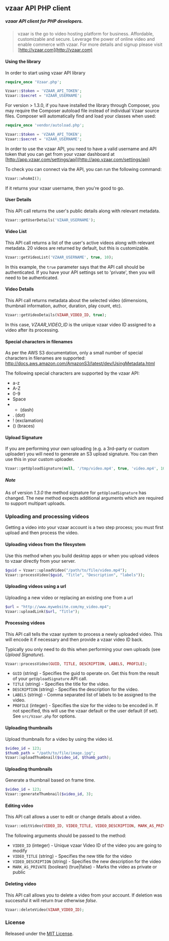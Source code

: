 ## vzaar API PHP client
##### vzaar API client for PHP developers.

>vzaar is the go to video hosting platform for business. Affordable, customizable and secure. Leverage the power of online video and enable commerce with vzaar. For more details and signup please visit [http://vzaar.com](http://vzaar.com)

#### Using the library

In order to start using vzaar API library

```php
require_once 'Vzaar.php';

Vzaar::$token = 'VZAAR_API_TOKEN';
Vzaar::$secret = 'VZAAR_USERNAME';
```

For version > 1.3.0, if you have installed the library through Composer, you may require the Composer autoload file instead of individual Vzaar source files. Composer will automatically find and load your classes when used:

```php
require_once 'vendor/autoload.php';

Vzaar::$token = 'VZAAR_API_TOKEN';
Vzaar::$secret = 'VZAAR_USERNAME';
```

In order to use the vzaar API, you need to have a valid username and API token that you can get from your vzaar dashboard at [http://app.vzaar.com/settings/api](http://app.vzaar.com/settings/api)

To check you can connect via the API, you can run the following command:

```php
Vzaar::whoAmI();
```

If it returns your vzaar username, then you're good to go.

#### User Details

This API call returns the user's public details along with relevant metadata.

```php
Vzaar::getUserDetails('VZAAR_USERNAME');
```

#### Video List

This API call returns a list of the user's active videos along with relevant metadata. 20 videos are returned by default, but this is customizable.

```php
Vzaar::getVideoList('VZAAR_USERNAME', true, 10);
```

In this example, the `true` parameter says that the API call should be authenticated. If you have your API settings set to 'private', then you will need to be authenticated.

#### Video Details

This API call returns metadata about the selected video (dimensions, thumbnail information, author, duration, play count, etc).

```php
Vzaar::getVideoDetails(VZAAR_VIDEO_ID, true);
```

In this case, _VZAAR_VIDEO_ID_ is the unique vzaar video ID assigned to a video after its processing.

#### Special characters in filenames

As per the AWS S3 documentation, only a small number of special characters in filenames are supported: http://docs.aws.amazon.com/AmazonS3/latest/dev/UsingMetadata.html

The following special characters are supported by the vzaar API:

- a-z
- A-Z
- 0-9
- Space
- - (dash)
- . (dot)
- ! (exclamation)
- () (braces)

#### Upload Signature

If you are performing your own uploading (e.g. a 3rd-party or custom uploader) you will need to generate an S3 upload signature. You can then use this in your custom uploader.

```php
Vzaar::getUploadSignature(null, '/tmp/video.mp4', true, 'video.mp4', 102400);
```

##### Note
As of version *1.3.0* the method signature for `getUploadSignature` has changed. The new method
expects additional arguments which are required to support multipart uploads.

### Uploading and processing videos

Getting a video into your vzaar account is a two step process; you must first upload and then process the video.

#### Uploading videos from the filesystem

Use this method when you build desktop apps or when you upload videos to vzaar directly from your server.

```php
$guid = Vzaar::uploadVideo("/path/to/file/video.mp4");
Vzaar::processVideo($guid, "Title", "Description", "labels"));
```

#### Uploading videos using a url

Uploading a new video or replacing an existing one from a url

```php
$url = "http://www.mywebsite.com/my_video.mp4";
Vzaar::uploadLink($url, "Title");
```

#### Processing videos

This API call tells the vzaar system to process a newly uploaded video. This will encode it if necessary and then provide a vzaar video ID back.

Typically you only need to do this when performing your own uploads (see _Upload Signature_).

```php
Vzaar::processVideo(GUID, TITLE, DESCRIPTION, LABELS, PROFILE);
```

* `GUID` (string) - Specifies the guid to operate on. Get this from the result of your `getUploadSignature` API call.
* `TITLE` (string) - Specifies the title for the video.
* `DESCRIPTION` (string) - Specifies the description for the video.
* `LABELS` (string) - Comma separated list of labels to be assigned to the video.
* `PROFILE` (integer) - Specifies the size for the video to be encoded in. If not specified, this will use the vzaar default or the user default (if set). See `src/Vzaar.php` for options.


#### Uploading thumbnails

Upload thumbnails for a video by using the video id.

```php
$video_id = 123;
$thumb_path = "/path/to/file/image.jpg";
Vzaar::uploadThumbnail($video_id, $thumb_path);
```

#### Uploading thumbnails

Generate a thumbnail based on frame time.

```php
$video_id = 123;
Vzaar::generateThumbnail($video_id, 3);
```


#### Editing video

This API call allows a user to edit or change details about a video.

```php
Vzaar::editVideo(VIDEO_ID, VIDEO_TITLE, VIDEO_DESCRIPTION, MARK_AS_PRIVATE);
```

The following arguments should be passed to the method:

* `VIDEO_ID` (integer) - Unique vzaar Video ID of the video you are going to modify
* `VIDEO_TITLE` (string) - Specifies the new title for the video
* `VIDEO_DESCRIPTION` (string) - Specifies the new description for the video
* `MARK_AS_PRIVATE` (boolean) (true|false) - Marks the video as private or public


#### Deleting video

This API call allows you to delete a video from your account. If deletion was successful it will return _true_ otherwise _false_.

```php
Vzaar::deleteVideo(VZAAR_VIDEO_ID);
```


### License

Released under the [MIT License](http://www.opensource.org/licenses/MIT).
